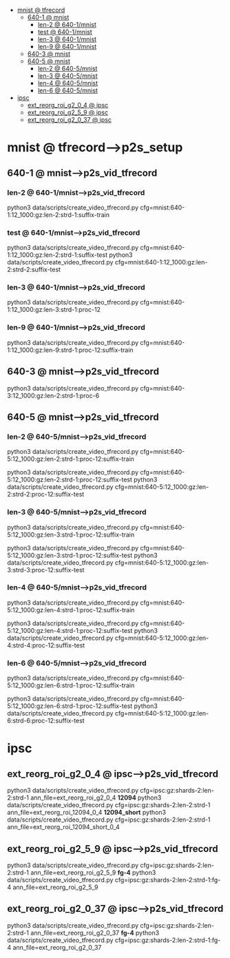 <!-- MarkdownTOC -->

- [mnist       @ tfrecord](#mnist___tfrecord_)
    - [640-1       @ mnist](#640_1___mnis_t_)
        - [len-2       @ 640-1/mnist](#len_2___640_1_mnis_t_)
        - [test       @ 640-1/mnist](#test___640_1_mnis_t_)
        - [len-3       @ 640-1/mnist](#len_3___640_1_mnis_t_)
        - [len-9       @ 640-1/mnist](#len_9___640_1_mnis_t_)
    - [640-3       @ mnist](#640_3___mnis_t_)
    - [640-5       @ mnist](#640_5___mnis_t_)
        - [len-2       @ 640-5/mnist](#len_2___640_5_mnis_t_)
        - [len-3       @ 640-5/mnist](#len_3___640_5_mnis_t_)
        - [len-4       @ 640-5/mnist](#len_4___640_5_mnis_t_)
        - [len-6       @ 640-5/mnist](#len_6___640_5_mnis_t_)
- [ipsc](#ips_c_)
    - [ext_reorg_roi_g2_0_4       @ ipsc](#ext_reorg_roi_g2_0_4___ipsc_)
    - [ext_reorg_roi_g2_5_9       @ ipsc](#ext_reorg_roi_g2_5_9___ipsc_)
    - [ext_reorg_roi_g2_0_37       @ ipsc](#ext_reorg_roi_g2_0_37___ipsc_)

<!-- /MarkdownTOC -->
<a id="mnist___tfrecord_"></a>
# mnist       @ tfrecord-->p2s_setup
<a id="640_1___mnis_t_"></a>
## 640-1       @ mnist-->p2s_vid_tfrecord
<a id="len_2___640_1_mnis_t_"></a>
### len-2       @ 640-1/mnist-->p2s_vid_tfrecord
python3 data/scripts/create_video_tfrecord.py cfg=mnist:640-1:12_1000:gz:len-2:strd-1:suffix-train
<a id="test___640_1_mnis_t_"></a>
### test       @ 640-1/mnist-->p2s_vid_tfrecord
python3 data/scripts/create_video_tfrecord.py cfg=mnist:640-1:12_1000:gz:len-2:strd-1:suffix-test
python3 data/scripts/create_video_tfrecord.py cfg=mnist:640-1:12_1000:gz:len-2:strd-2:suffix-test

<a id="len_3___640_1_mnis_t_"></a>
### len-3       @ 640-1/mnist-->p2s_vid_tfrecord
python3 data/scripts/create_video_tfrecord.py cfg=mnist:640-1:12_1000:gz:len-3:strd-1:proc-12
<a id="len_9___640_1_mnis_t_"></a>
### len-9       @ 640-1/mnist-->p2s_vid_tfrecord
python3 data/scripts/create_video_tfrecord.py cfg=mnist:640-1:12_1000:gz:len-9:strd-1:proc-12:suffix-train

<a id="640_3___mnis_t_"></a>
## 640-3       @ mnist-->p2s_vid_tfrecord
python3 data/scripts/create_video_tfrecord.py cfg=mnist:640-3:12_1000:gz:len-2:strd-1:proc-6

<a id="640_5___mnis_t_"></a>
## 640-5       @ mnist-->p2s_vid_tfrecord
<a id="len_2___640_5_mnis_t_"></a>
### len-2       @ 640-5/mnist-->p2s_vid_tfrecord
python3 data/scripts/create_video_tfrecord.py cfg=mnist:640-5:12_1000:gz:len-2:strd-1:proc-12:suffix-train

python3 data/scripts/create_video_tfrecord.py cfg=mnist:640-5:12_1000:gz:len-2:strd-1:proc-12:suffix-test
python3 data/scripts/create_video_tfrecord.py cfg=mnist:640-5:12_1000:gz:len-2:strd-2:proc-12:suffix-test

<a id="len_3___640_5_mnis_t_"></a>
### len-3       @ 640-5/mnist-->p2s_vid_tfrecord
python3 data/scripts/create_video_tfrecord.py cfg=mnist:640-5:12_1000:gz:len-3:strd-1:proc-12:suffix-train

python3 data/scripts/create_video_tfrecord.py cfg=mnist:640-5:12_1000:gz:len-3:strd-1:proc-12:suffix-test
python3 data/scripts/create_video_tfrecord.py cfg=mnist:640-5:12_1000:gz:len-3:strd-3:proc-12:suffix-test

<a id="len_4___640_5_mnis_t_"></a>
### len-4       @ 640-5/mnist-->p2s_vid_tfrecord
python3 data/scripts/create_video_tfrecord.py cfg=mnist:640-5:12_1000:gz:len-4:strd-1:proc-12:suffix-train

python3 data/scripts/create_video_tfrecord.py cfg=mnist:640-5:12_1000:gz:len-4:strd-1:proc-12:suffix-test
python3 data/scripts/create_video_tfrecord.py cfg=mnist:640-5:12_1000:gz:len-4:strd-4:proc-12:suffix-test
<a id="len_6___640_5_mnis_t_"></a>
### len-6       @ 640-5/mnist-->p2s_vid_tfrecord
python3 data/scripts/create_video_tfrecord.py cfg=mnist:640-5:12_1000:gz:len-6:strd-1:proc-12:suffix-train

python3 data/scripts/create_video_tfrecord.py cfg=mnist:640-5:12_1000:gz:len-6:strd-1:proc-12:suffix-test
python3 data/scripts/create_video_tfrecord.py cfg=mnist:640-5:12_1000:gz:len-6:strd-6:proc-12:suffix-test

<a id="ips_c_"></a>
# ipsc
<a id="ext_reorg_roi_g2_0_4___ipsc_"></a>
## ext_reorg_roi_g2_0_4       @ ipsc-->p2s_vid_tfrecord
python3 data/scripts/create_video_tfrecord.py cfg=ipsc:gz:shards-2:len-2:strd-1 ann_file=ext_reorg_roi_g2_0_4
**12094**
python3 data/scripts/create_video_tfrecord.py cfg=ipsc:gz:shards-2:len-2:strd-1 ann_file=ext_reorg_roi_12094_0_4
**12094_short**
python3 data/scripts/create_video_tfrecord.py cfg=ipsc:gz:shards-2:len-2:strd-1 ann_file=ext_reorg_roi_12094_short_0_4

<a id="ext_reorg_roi_g2_5_9___ipsc_"></a>
## ext_reorg_roi_g2_5_9       @ ipsc-->p2s_vid_tfrecord
python3 data/scripts/create_video_tfrecord.py cfg=ipsc:gz:shards-2:len-2:strd-1 ann_file=ext_reorg_roi_g2_5_9
**fg-4**
python3 data/scripts/create_video_tfrecord.py cfg=ipsc:gz:shards-2:len-2:strd-1:fg-4 ann_file=ext_reorg_roi_g2_5_9
<a id="ext_reorg_roi_g2_0_37___ipsc_"></a>
## ext_reorg_roi_g2_0_37       @ ipsc-->p2s_vid_tfrecord
python3 data/scripts/create_video_tfrecord.py cfg=ipsc:gz:shards-2:len-2:strd-1 ann_file=ext_reorg_roi_g2_0_37
**fg-4**
python3 data/scripts/create_video_tfrecord.py cfg=ipsc:gz:shards-2:len-2:strd-1:fg-4 ann_file=ext_reorg_roi_g2_0_37
